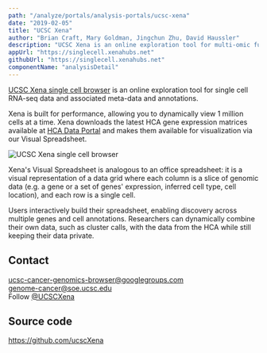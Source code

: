 ```yaml
---
path: "/analyze/portals/analysis-portals/ucsc-xena"
date: "2019-02-05"
title: "UCSC Xena"
author: "Brian Craft, Mary Goldman, Jingchun Zhu, David Haussler"
description: "UCSC Xena is an online exploration tool for multi-omic functional genomics data and associated meta-data and annotations."
appUrl: "https://singlecell.xenahubs.net"
githubUrl: "https://singlecell.xenahubs.net"
componentName: "analysisDetail"
---
```


[UCSC Xena single cell browser](https://singlecell.xenahubs.net) is an online exploration tool for single cell RNA-seq data and associated meta-data and annotations.
 
 Xena is built for performance, allowing you to dynamically view 1 million cells at a time. Xena downloads the latest HCA gene expression matrices available at [HCA Data Portal](/) and makes them available for visualization via our Visual Spreadsheet. 

![UCSC Xena single cell browser](../../_images/portals/ucsc-xena.png)

Xena's Visual Spreadsheet is analogous to an office spreadsheet: it is a visual representation of a data grid where each column is a slice of genomic data (e.g. a gene or a set of genes' expression, inferred cell type, cell location), and each row is a single cell.
 
 Users interactively build their spreadsheet, enabling discovery across multiple genes and cell annotations. Researchers can dynamically combine their own data, such as cluster calls, with the data from the HCA while still keeping their data private.



## Contact
[ucsc-cancer-genomics-browser@googlegroups.com](mailto:ucsc-cancer-genomics-browser@googlegroups.com)\
[genome-cancer@soe.ucsc.edu](mailto:genome-cancer@soe.ucsc.edu)\
Follow [@UCSCXena](https://twitter.com/UCSCXena)

## Source code
<a href="https://github.com/ucscXena">https://github.com/ucscXena</a>

